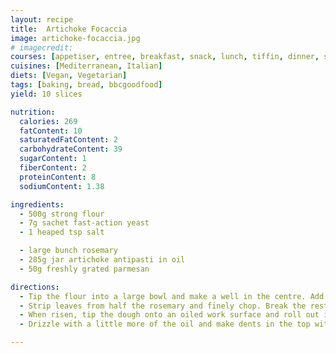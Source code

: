 ```yaml
---
layout: recipe
title:  Artichoke Focaccia
image: artichoke-focaccia.jpg
# imagecredit:
courses: [appetiser, entree, breakfast, snack, lunch, tiffin, dinner, supper]
cuisines: [Mediterranean, Italian]
diets: [Vegan, Vegetarian]
tags: [baking, bread, bbcgoodfood]
yield: 10 slices

nutrition:
  calories: 269
  fatContent: 10
  saturatedFatContent: 2
  carbohydrateContent: 39
  sugarContent: 1
  fiberContent: 2
  proteinContent: 8
  sodiumContent: 1.38

ingredients:
  - 500g strong flour
  - 7g sachet fast-action yeast
  - 1 heaped tsp salt

  - large bunch rosemary
  - 285g jar artichoke antipasti in oil
  - 50g freshly grated parmesan

directions:
  - Tip the flour into a large bowl and make a well in the centre. Add the yeast and salt, then gradually pour in 350ml tepid water, stirring as you go. Bring the dough together with a spoon, then with your hands. It should be soft, but not too sticky or wet. If it won’t come together, pour in a little extra water; if the dough is too wet, add extra flour. Tip onto a floured work surface and knead for about 10 mins, or until it’s smooth, soft and springs back when pushed with a finger. Leave to rise in an oiled bowl covered with cling film in a warm place for 1 hr or Packed with summer flavours until the dough has doubled in size.
  - Strip leaves from half the rosemary and finely chop. Break the rest into smaller pieces. Drain the artichokes, reserving the oil, and chop into chunks.
  - When risen, tip the dough onto an oiled work surface and roll out into a 35 x 45cm rectangle. Slip an oiled baking sheet under half of the dough. Top the half with artichokes, all the Parmesan and rosemary. Grind over black pepper and drizzle with a little of the reserved oil. Fold over the other dough half, pressing the edges together and under to seal. Leave to rise in a warm place, covered with the oiled cling film, for 30 mins. Heat oven to fan 220°C.
  - Drizzle with a little more of the oil and make dents in the top with your fingers. Pop the rosemary sprigs into the dents and grate over a little more cheese. Bake for 15 mins, until golden and risen. Cool on a rack for 30 mins, cut into squares and serve.

---
```

